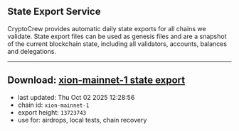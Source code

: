 ## State Export Service
CryptoCrew provides automatic daily state exports for all chains we validate. State export files can be used as genesis files and are a snapshot of the current blockchain state, including all validators, accounts, balances and delegations.

---
**Download: [xion-mainnet-1 state export](https://dl-eu2.ccvalidators.com/SERVICE/xion/xion-mainnet-1_export_13723743.json)**
---

- last updated: Thu Oct 02 2025 12:28:56
- chain id: `xion-mainnet-1`
- export height: `13723743`
- use for: airdrops, local tests, chain recovery
